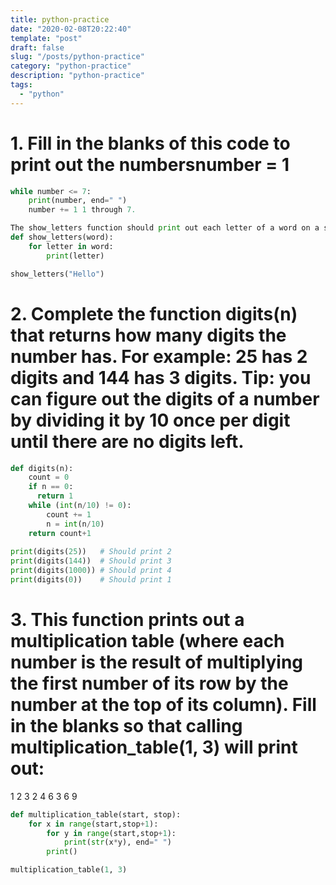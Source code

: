 ```yaml
---
title: python-practice
date: "2020-02-08T20:22:40"
template: "post"
draft: false
slug: "/posts/python-practice"
category: "python-practice"
description: "python-practice"
tags:
  - "python"
---
```


# 1. Fill in the blanks of this code to print out the numbersnumber = 1
```Python
while number <= 7:
	print(number, end=" ")
	number += 1 1 through 7.

The show_letters function should print out each letter of a word on a separate line. Fill in the blanks to make that happen.
def show_letters(word):
	for letter in word:
		print(letter)

show_letters("Hello")
```

# 2. Complete the function digits(n) that returns how many digits the number has. For example: 25 has 2 digits and 144 has 3 digits. Tip: you can figure out the digits of a number by dividing it by 10 once per digit until there are no digits left.
```Python
def digits(n):
	count = 0
	if n == 0:
	  return 1
	while (int(n/10) != 0):
		count += 1
		n = int(n/10)
	return count+1
	
print(digits(25))   # Should print 2
print(digits(144))  # Should print 3
print(digits(1000)) # Should print 4
print(digits(0))    # Should print 1
```

# 3. This function prints out a multiplication table (where each number is the result of multiplying the first number of its row by the number at the top of its column). Fill in the blanks so that calling multiplication_table(1, 3) will print out:
1 2 3
2 4 6
3 6 9
```Python
def multiplication_table(start, stop):
	for x in range(start,stop+1):
		for y in range(start,stop+1):
			print(str(x*y), end=" ")
		print()

multiplication_table(1, 3)

```
